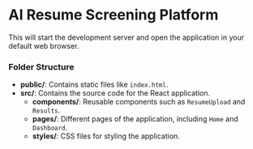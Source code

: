 # AI Resume Screening Platform 


This will start the development server and open the application in your default web browser.

### Folder Structure
- **public/**: Contains static files like `index.html`.
- **src/**: Contains the source code for the React application.
  - **components/**: Reusable components such as `ResumeUpload` and `Results`.
  - **pages/**: Different pages of the application, including `Home` and `Dashboard`.
  - **styles/**: CSS files for styling the application.

